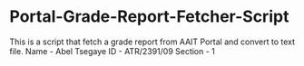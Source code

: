 # Portal-Grade-Report-Fetcher-Script
This is a script that fetch a grade report from AAIT Portal and convert to text file.
Name - Abel Tsegaye
ID - ATR/2391/09
Section - 1

